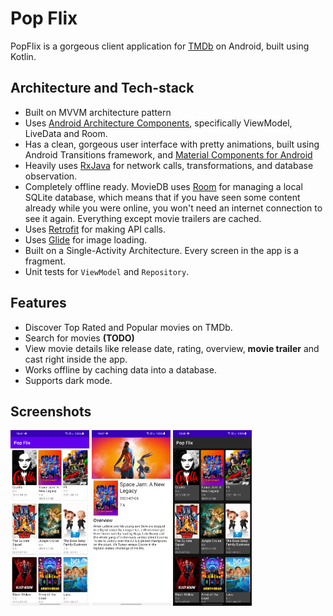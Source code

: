 <h1>Pop Flix</h1>

PopFlix is a gorgeous client application for [TMDb](https://www.themoviedb.org) on Android, built using Kotlin.

## Architecture and Tech-stack

* Built on MVVM architecture pattern
* Uses [Android Architecture Components](https://developer.android.com/topic/libraries/architecture/), specifically ViewModel, LiveData and Room.
* Has a clean, gorgeous user interface with pretty animations, built using Android Transitions framework, and [Material Components for Android](https://github.com/material-components/material-components-android)
* Heavily uses [RxJava](https://github.com/ReactiveX/RxJava) for network calls, transformations, and database observation.
* Completely offline ready. MovieDB uses [Room](https://developer.android.com/topic/libraries/architecture/room) for managing a local SQLite database, which means that if you have seen some content already while you were online, you won't need an internet connection to see it again. Everything except movie trailers are cached.
* Uses [Retrofit](https://square.github.io/retrofit/) for making API calls.
* Uses [Glide](https://github.com/bumptech/glide) for image loading.
* Built on a Single-Activity Architecture. Every screen in the app is a fragment.
* Unit tests for `ViewModel` and `Repository`.

## Features
* Discover Top Rated and Popular movies on TMDb.
* Search for movies **(TODO)**
* View movie details like release date, rating, overview, **movie trailer** and cast right inside the app.
* Works offline by caching data into a database.
* Supports dark mode.

## Screenshots
<img src="https://raw.githubusercontent.com/vishvendra01/PopFlix/b60d926f3179c84e478fcdc6cbe519d0f65210e9/screenshots/screenshot1.png" width="25%"></img> <img src="https://raw.githubusercontent.com/vishvendra01/PopFlix/b60d926f3179c84e478fcdc6cbe519d0f65210e9/screenshots/screenshot2.png" width="25%"></img> <img src="https://raw.githubusercontent.com/vishvendra01/PopFlix/b60d926f3179c84e478fcdc6cbe519d0f65210e9/screenshots/screenshot3.png" width="25%"></img>